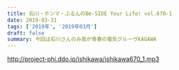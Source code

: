 ```yaml
---
title: 石川・ホンマ・ぶるんのBe-SIDE Your Life! vol.670-1
date: 2019-03-31
tags: ['2019年', '2019年03月']
draft: false
summary: 今回は石川さんのみ我が青春の電気グルーヴKAGAWA
---
```


http://project-phi.ddo.jp/ishikawa/ishikawa670_1.mp3
